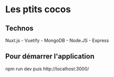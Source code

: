 # Les ptits cocos


## Technos

Nuxt.js - Vuetify - MongoDB - Node.JS - Express


## Pour démarrer l'application

npm run dev puis http://localhost:3000/
